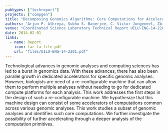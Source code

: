 ```yaml
---
pubtypes: ["techreport"]
projects: ["compgen"]
title: "Decomposing Genomics Algorithms: Core Computations for Accelerating Genomics Analyses"
authors: "Arjun P. Athreya, Subho S. Banerjee, C. Victor Jongeneel, Zbigniew T. Kalbarczyk and Ravishankar K. Iyer"
venue: "Coordinated Science Laboratory Technical Report UILU-ENG-14-2201"
date: 2014-02-01
links:
  - name: Report
    icon: far fa-file-pdf
    url: "files/UILU-ENG-14-2201.pdf"
---
```


Technological advances in genomic analyses and computing sciences has led to a burst in genomics data. With these
advances, there has also been parallel growth in dedicated accelerators for specific genomic analyses. However,
biologists are need of a re-configurable machine that can allow them to perform multiple analyses without needing to go
for dedicated compute platforms for each analysis. This work addresses the first steps in the design of such a
re-configurable machine. We hypothesize that this machine design can consist of some accelerators of computations common
across various genomic analyses. This work studies a subset of genomic analyses and identifies such core computations.
We further investigate the possibility of further accelerating through a deeper analysis of the computation primitives.
